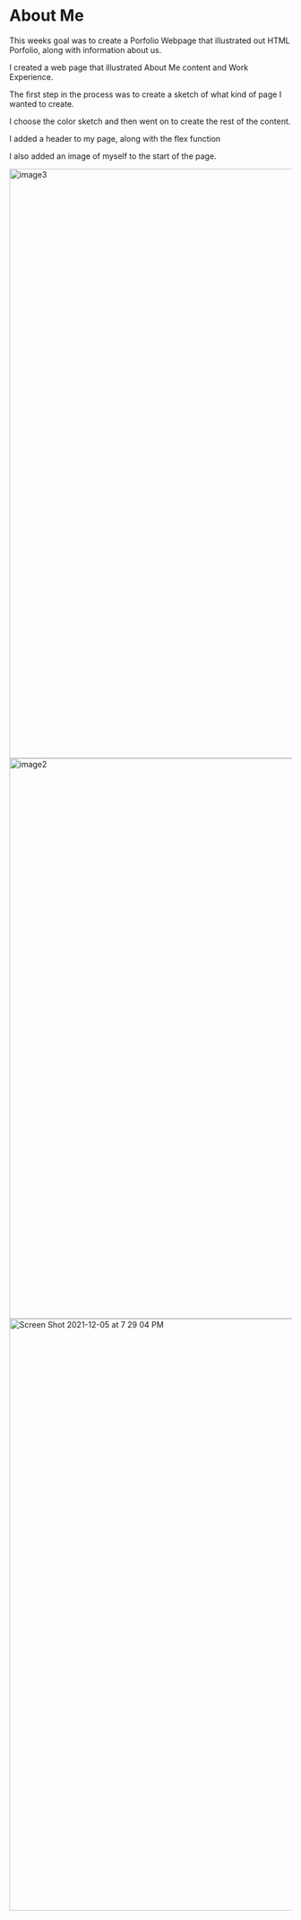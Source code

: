 # About Me

This weeks goal was to create a Porfolio Webpage that illustrated out HTML Porfolio, along with information about us.

I created a web page that illustrated About Me content and Work Experience.

The first step in the process was to create a sketch of what kind of page I wanted to create. 

I choose the color sketch and then went on to create the rest of the content. 

I added a header to my page, along with the flex function

I also added an image of myself to the start of the page.


<img width="1051" alt="image3" src="https://user-images.githubusercontent.com/94243898/144775503-641be1f0-44df-49e4-a18e-aa1748728964.png">
<img width="999" alt="image2" src="https://user-images.githubusercontent.com/94243898/144775539-f1ba2114-1a2c-473a-8846-e88abe80ad65.png">
<img width="1055" alt="Screen Shot 2021-12-05 at 7 29 04 PM" src="https://user-images.githubusercontent.com/94243898/144775551-be3ed425-88bd-4fa0-8cf7-f4838e7ddeaf.png">

